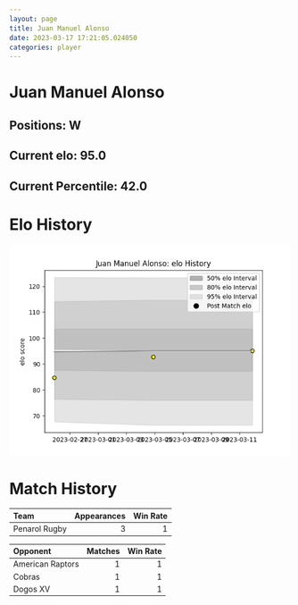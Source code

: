 ```yaml
---  
layout: page  
title: Juan Manuel Alonso  
date: 2023-03-17 17:21:05.024050  
categories: player  
---
```

# Juan Manuel Alonso

## Positions: W

## Current elo: 95.0

## Current Percentile: 42.0

# Elo History


![elo history](history_JuanManuelAlonso.png)
# Match History


| Team          |   Appearances |   Win Rate |
|:--------------|--------------:|-----------:|
| Penarol Rugby |             3 |          1 |

| Opponent         |   Matches |   Win Rate |
|:-----------------|----------:|-----------:|
| American Raptors |         1 |          1 |
| Cobras           |         1 |          1 |
| Dogos XV         |         1 |          1 |